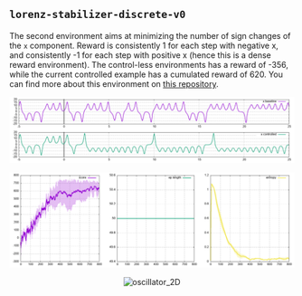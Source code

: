 ## ```lorenz-stabilizer-discrete-v0```

The second environment aims at minimizing the number of sign changes of the `x` component. Reward is consistently 1 for each step with negative x, and consistently -1 for each step with positive x (hence this is a dense reward environment). The control-less environments has a reward of -356, while the current controlled example has a cumulated reward of 620. You can find more about this environment on <a href="https://github.com/jviquerat/custom_gym_envs">this repository</a>.

<p align="center">
  <img width="900" alt="oscillator_2D" src="lorenz_compare.png">
</p>

<p align="center">
  <img width="900" alt="" src="ppo.png">
</p>

<p align="center">
  <img width="500" alt="oscillator_2D" src="good.gif">
</p>
